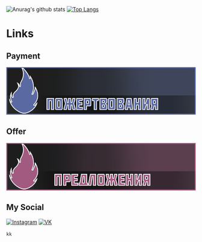 ![Anurag's github stats](https://github-readme-stats.vercel.app/api?username=DmitrijevK&count_private=true&show_icons=true&theme=dracula)
[![Top Langs](https://github-readme-stats.vercel.app/api/top-langs/?username=DmitrijevK)](https://github.com/DmitrijevK/github-readme-stats&theme=dracula)
# Links
## Payment
[![Payment](https://github.com/DmitrijevK/DmitrijevK/blob/main/5a69a2.png)](https://www.paypal.com/pools/c/8tkyjM2IPp?_ga=2.132256462.1115608334.1602353428-846535792.1602353428)
## Offer
[![Predlozenija](https://github.com/DmitrijevK/DmitrijevK/blob/main/a25a80.png)](https://vk.com/kirikdm)
 
## My Social
[![Instagram](https://img.shields.io/badge/-Instagram-090909?style=for-the-badge&logo=Instagram)](https://www.instagram.com/kirill_dm15/)
[![VK](https://img.shields.io/badge/-VK-090909?style=for-the-badge&logo=Vk)](https://vk.com/kirikdm)

`kk`
